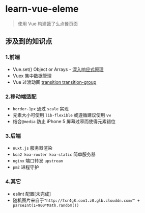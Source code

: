 # learn-vue-eleme

> 使用 Vue 构建饿了么点餐页面

## 涉及到的知识点

 ### 1.前端
- Vue.set() Object or Arrays - [深入响应式原理](https://cn.vuejs.org/v2/guide/reactivity.html)
- Vuex 集中数据管理
- Vue 过渡动画 [transition transition-group](https://cn.vuejs.org/v2/guide/transitions.html)

### 2.移动端适配
- `border-1px` 通过 `scale` 实现
- 元素大小可使用 `lib-flexible` 或遵循建议使用 `vw`
- 结合`@media` 防止 iPhone 5 屏幕过窄而使得元素错位

### 3.后端
- `nuxt.js` 服务器渲染
- `koa2 koa-router koa-static` 简单服务器
- `nginx` 端口转发 `upstream`
- `pm2` 进程守护

### 4.其它
- eslint 配置[未完成]
- 随机图片来自于`"http://7xr4g8.com1.z0.glb.clouddn.com/" + parseInt(1+900*Math.random())`
